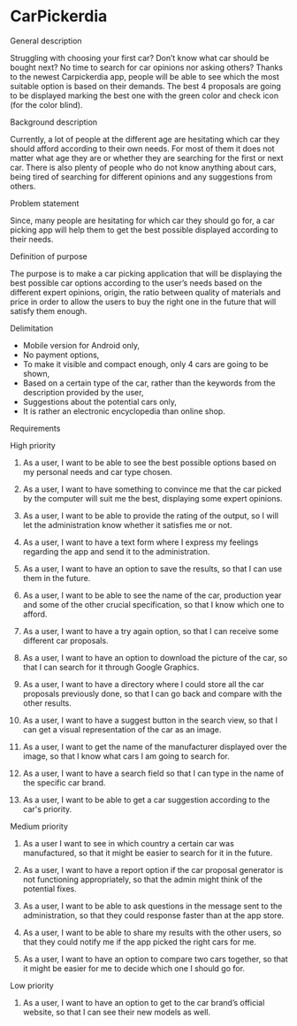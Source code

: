 # CarPickerdia

General description

Struggling with choosing your first car? Don’t know what car should be bought next? No time to search for car opinions nor asking others? Thanks to the newest Carpickerdia app, people will be able to see which the most suitable option is based on their demands. The best 4 proposals are going to be displayed marking the best one with the green color and check icon (for the color blind). 

Background description

Currently, a lot of people at the different age are hesitating which car they should afford according to their own needs. For most of them it does not matter what age they are or whether they are searching for the first or next car. There is also plenty of people who do not know anything about cars, being tired of searching for different opinions and any suggestions from others.  

Problem statement

Since, many people are hesitating for which car they should go for, a car picking app will help them to get the best possible displayed according to their needs.


Definition of purpose

The purpose is to make a car picking application that will be displaying the best possible car options according to the user’s needs based on the different expert opinions, origin, the ratio between quality of materials and price in order to allow the users to buy the right one in the future that will satisfy them enough.

Delimitation

-	Mobile version for Android only,
-	No payment options,
-	To make it visible and compact enough, only 4 cars are going to be shown,
-	Based on a certain type of the car, rather than the keywords from the description provided by the user,
-	Suggestions about the potential cars only, 
-	It is rather an electronic encyclopedia than online shop.


Requirements


High priority

1.	As a user, I want to be able to see the best possible options based on my personal needs and car type chosen.

2.	As a user, I want to have something to convince me that the car picked by the computer will suit me the best, displaying some expert opinions.

3.	As a user, I want to be able to provide the rating of the output, so I will let the administration know whether it satisfies me or not.

4.	As a user, I want to have a text form where I express my feelings regarding the app and send it to the administration.

5.	As a user, I want to have an option to save the results, so that I can use them in the future.

6.	As a user, I want to be able to see the name of the car, production year and some of the other crucial specification, so that I know which one to afford.

7.	As a user, I want to have a try again option, so that I can receive some different car proposals.

8.	As a user, I want to have an option to download the picture of the car, so that I can search for it through Google Graphics.

9.	 As a user, I want to have a directory where I could store all the car proposals previously done, so that I can go back and compare with the other results.

10. As a user, I want to have a suggest button in the search view, so that I can get a visual representation of the car as an image. 

11. As a user, I want to get the name of the manufacturer displayed over the image, so that I know what cars I am going to search for.

12. As a user, I want to have a search field so that I can type in the name of the specific car brand.

13. As a user, I want to be able to get a car suggestion according to the car's priority.

Medium priority

1.	As a user I want to see in which country a certain car was manufactured, so that it might be easier to search for it in the future.

2.	As a user, I want to have a report option if the car proposal generator is not functioning appropriately, so that the admin might think of the potential fixes.

3.	As a user, I want to be able to ask questions in the message sent to the administration, so that they could response faster than at the app store.

4.	As a user, I want to be able to share my results with the other users, so that they could notify me if the app picked the right cars for me.

5.	As a user, I want to have an option to compare two cars together, so that it might be easier for me to decide which one I should go for.

Low priority

1.	As a user, I want to have an option to get to the car brand’s official website, so that I can see their new models as well.
